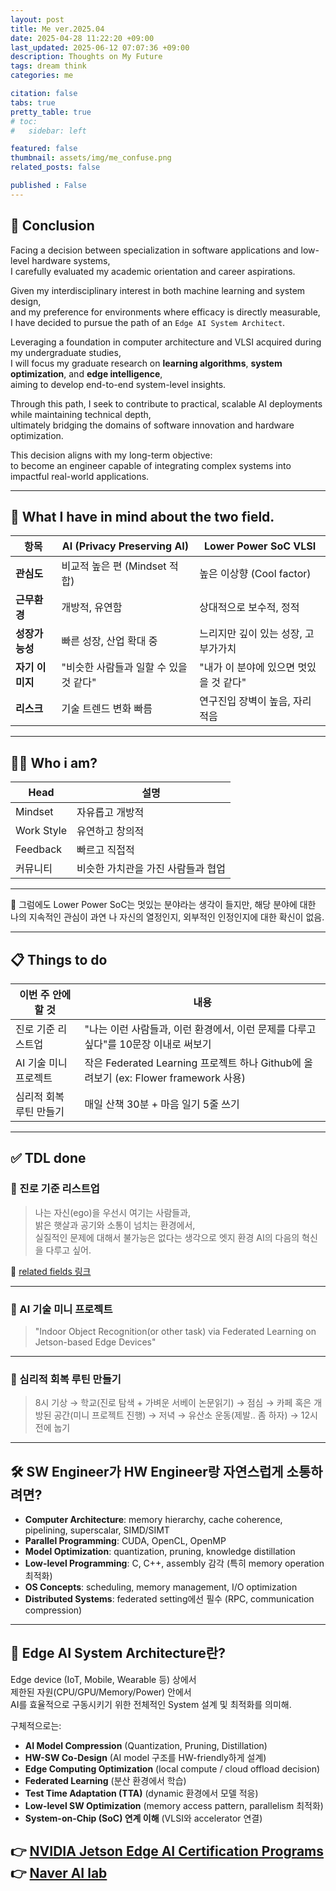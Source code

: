 ```yaml
---
layout: post
title: Me ver.2025.04
date: 2025-04-28 11:22:20 +09:00
last_updated: 2025-06-12 07:07:36 +09:00
description: Thoughts on My Future
tags: dream think
categories: me

citation: false
tabs: true
pretty_table: true
# toc:
#   sidebar: left

featured: false
thumbnail: assets/img/me_confuse.png
related_posts: false

published : False
---
```


## 🏁 Conclusion

Facing a decision between specialization in software applications and low-level hardware systems,  
I carefully evaluated my academic orientation and career aspirations.

Given my interdisciplinary interest in both machine learning and system design,  
and my preference for environments where efficacy is directly measurable,  
I have decided to pursue the path of an `Edge AI System Architect`.

Leveraging a foundation in computer architecture and VLSI acquired during my undergraduate studies,  
I will focus my graduate research on **learning algorithms**, **system optimization**, and **edge intelligence**,  
aiming to develop end-to-end system-level insights.

Through this path, I seek to contribute to practical, scalable AI deployments while maintaining technical depth,  
ultimately bridging the domains of software innovation and hardware optimization.

This decision aligns with my long-term objective:  
to become an engineer capable of integrating complex systems into impactful real-world applications.

***

## 🧠 What I have in mind about the two field.

| 항목         | AI (Privacy Preserving AI)           | Lower Power SoC VLSI                |
|--------------|----------------------------------------|-------------------------------------|
| **관심도**     | 비교적 높은 편 (Mindset 적합)             | 높은 이상향 (Cool factor)            |
| **근무환경**   | 개방적, 유연함                           | 상대적으로 보수적, 정적               |
| **성장가능성** | 빠른 성장, 산업 확대 중                   | 느리지만 깊이 있는 성장, 고부가가치     |
| **자기 이미지**| "비슷한 사람들과 일할 수 있을 것 같다"      | "내가 이 분야에 있으면 멋있을 것 같다" |
| **리스크**     | 기술 트렌드 변화 빠름                     | 연구진입 장벽이 높음, 자리 적음         |

***

## 🧑‍💻 Who i am?

| **Head**      | **설명**                       |
|---------------|-------------------------------|
| Mindset       | 자유롭고 개방적                |
| Work Style    | 유연하고 창의적                |
| Feedback      | 빠르고 직접적                  |
| 커뮤니티      | 비슷한 가치관을 가진 사람들과 협업 |

***

🤔 그럼에도 Lower Power SoC는 멋있는 분야라는 생각이 들지만, 해당 분야에 대한 나의 지속적인 관심이 과연 나 자신의 열정인지, 외부적인 인정인지에 대한 확신이 없음.

***

## 📋 Things to do

| 이번 주 안에 할 것 | 내용 |
|------------------|-----|
| 진로 기준 리스트업 | "나는 이런 사람들과, 이런 환경에서, 이런 문제를 다루고 싶다"를 10문장 이내로 써보기 |
| AI 기술 미니 프로젝트 | 작은 Federated Learning 프로젝트 하나 Github에 올려보기 (ex: Flower framework 사용) |
| 심리적 회복 루틴 만들기 | 매일 산책 30분 + 마음 일기 5줄 쓰기 |

***

## ✅ TDL done

<!-- iSINGLab : https://tacc.ust.hk/#research -->

### 📝 진로 기준 리스트업

> 나는 자신(ego)을 우선시 여기는 사람들과,<br>
> 밝은 햇살과 공기와 소통이 넘치는 환경에서,<br>
> 실질적인 문제에 대해서 불가능은 없다는 생각으로 엣지 환경 AI의 다음의 혁신을 다루고 싶어.

📝 [related fields 링크](https://chatgpt.com/s/dr_680ef5583ae48191a8104530ca0982e1)

---

### 🤖 AI 기술 미니 프로젝트

> "Indoor Object Recognition(or other task) via Federated Learning on Jetson-based Edge Devices"

---

### 🧘 심리적 회복 루틴 만들기

> 8시 기상 → 학교(진로 탐색 + 가벼운 서베이 논문읽기) → 점심 → 카페 혹은 개방된 공간(미니 프로젝트 진행) → 저녁 → 유산소 운동(제발.. 좀 하자) → 12시 전에 눕기

***

## 🛠️ SW Engineer가 HW Engineer랑 자연스럽게 소통하려면?

- **Computer Architecture**: memory hierarchy, cache coherence, pipelining, superscalar, SIMD/SIMT
- **Parallel Programming**: CUDA, OpenCL, OpenMP
- **Model Optimization**: quantization, pruning, knowledge distillation
- **Low-level Programming**: C, C++, assembly 감각 (특히 memory operation 최적화)
- **OS Concepts**: scheduling, memory management, I/O optimization
- **Distributed Systems**: federated setting에선 필수 (RPC, communication compression)

***

## 🚀 Edge AI System Architecture란?

Edge device (IoT, Mobile, Wearable 등) 상에서  
제한된 자원(CPU/GPU/Memory/Power) 안에서  
AI를 효율적으로 구동시키기 위한 전체적인 System 설계 및 최적화를 의미해.

구체적으로는:

- **AI Model Compression** (Quantization, Pruning, Distillation)
- **HW-SW Co-Design** (AI model 구조를 HW-friendly하게 설계)
- **Edge Computing Optimization** (local compute / cloud offload decision)
- **Federated Learning** (분산 환경에서 학습)
- **Test Time Adaptation (TTA)** (dynamic 환경에서 모델 적응)
- **Low-level SW Optimization** (memory access pattern, parallelism 최적화)
- **System-on-Chip (SoC) 연계 이해** (VLSI와 accelerator 연결)

👉 [NVIDIA Jetson Edge AI Certification Programs](https://developer.nvidia.com/ko-kr/embedded/learn/jetson-ai-certification-programs)
👉 [Naver AI lab](https://naver-career.gitbook.io/kr/service/clova/naver-ai-lab)
---
